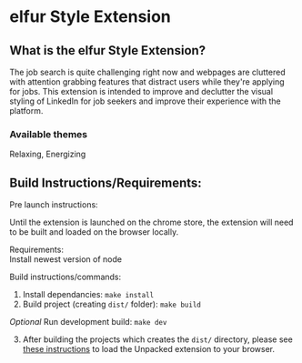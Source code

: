 # elfur Style Extension

## What is the elfur Style Extension?
The job search is quite challenging right now and webpages are cluttered with attention grabbing features that distract users while they're applying for jobs. This extension is intended to improve and declutter the visual styling of LinkedIn for job seekers and improve their experience with the platform. 

### Available themes 
Relaxing,
Energizing

## Build Instructions/Requirements:

Pre launch instructions:<br />

Until the extension is launched on the chrome store, the extension will need to be built and loaded on the browser locally. 

Requirements:<br />
Install newest version of node

Build instructions/commands: <br />
1. Install dependancies: 
`make install` <br />
2. Build project (creating `dist/` folder): 
`make build` <br />

_Optional_ Run development build: 
`make dev` <br />

3. After building the projects which creates the `dist/` directory, please see [these instructions]() to load the Unpacked extension to your browser.